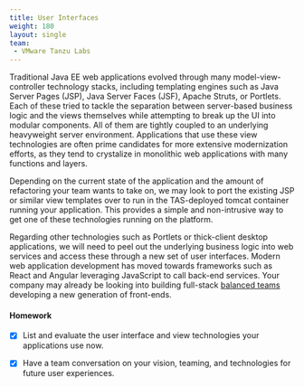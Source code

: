 ```yaml
---
title: User Interfaces
weight: 180
layout: single
team:
 - VMware Tanzu Labs
---
```


Traditional Java EE web applications evolved through many model-view-controller technology stacks, including templating engines such as Java Server Pages (JSP), Java Server Faces (JSF), Apache Struts, or Portlets. Each of these tried to tackle the separation between server-based business logic and the views themselves while attempting to break up the UI into modular components. All of them are tightly coupled to an underlying heavyweight server environment. Applications that use these view technologies are often prime candidates for more extensive modernization efforts, as they tend to crystalize in monolithic web applications with many functions and layers.

Depending on the current state of the application and the amount of refactoring your team wants to take on, we may look to port the existing JSP or similar view templates over to run in the TAS-deployed tomcat container running your application. This provides a simple and non-intrusive way to get one of these technologies running on the platform.

Regarding other technologies such as Portlets or thick-client desktop applications, we will need to peel out the underlying business logic into web services and access these through a new set of user interfaces. Modern web application development has moved towards frameworks such as React and Angular leveraging JavaScript to call back-end services. Your company may already be looking into building full-stack [balanced teams](/outcomes/application-development/balanced-teams/) developing a new generation of front-ends.

#### Homework

- [x] List and evaluate the user interface and view technologies your applications use now.

- [x] Have a team conversation on your vision, teaming, and technologies for future user experiences.

